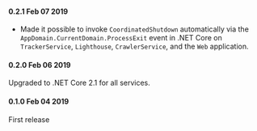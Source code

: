 #### 0.2.1 Feb 07 2019 ####
* Made it possible to invoke `CoordinatedShutdown` automatically via the `AppDomain.CurrentDomain.ProcessExit` event in .NET Core on `TrackerService`, `Lighthouse`, `CrawlerService`, and the `Web` application.

#### 0.2.0 Feb 06 2019 ####
Upgraded to .NET Core 2.1 for all services.

#### 0.1.0 Feb 04 2019 ####
First release